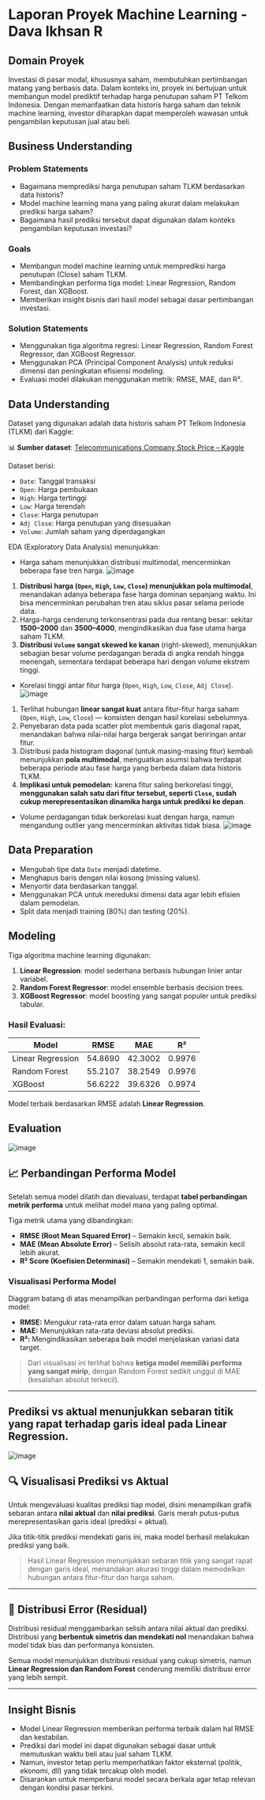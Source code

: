 # Laporan Proyek Machine Learning - Dava Ikhsan R

## Domain Proyek
Investasi di pasar modal, khususnya saham, membutuhkan pertimbangan matang yang berbasis data. Dalam konteks ini, proyek ini bertujuan untuk membangun model prediktif terhadap harga penutupan saham PT Telkom Indonesia. Dengan memanfaatkan data historis harga saham dan teknik machine learning, investor diharapkan dapat memperoleh wawasan untuk pengambilan keputusan jual atau beli.

## Business Understanding

### Problem Statements
- Bagaimana memprediksi harga penutupan saham TLKM berdasarkan data historis?
- Model machine learning mana yang paling akurat dalam melakukan prediksi harga saham?
- Bagaimana hasil prediksi tersebut dapat digunakan dalam konteks pengambilan keputusan investasi?

### Goals
- Membangun model machine learning untuk memprediksi harga penutupan (Close) saham TLKM.
- Membandingkan performa tiga model: Linear Regression, Random Forest, dan XGBoost.
- Memberikan insight bisnis dari hasil model sebagai dasar pertimbangan investasi.

### Solution Statements
- Menggunakan tiga algoritma regresi: Linear Regression, Random Forest Regressor, dan XGBoost Regressor.
- Menggunakan PCA (Principal Component Analysis) untuk reduksi dimensi dan peningkatan efisiensi modeling.
- Evaluasi model dilakukan menggunakan metrik: RMSE, MAE, dan R².

## Data Understanding

Dataset yang digunakan adalah data historis saham PT Telkom Indonesia (TLKM) dari Kaggle:

📊 **Sumber dataset**: [Telecommunications Company Stock Price – Kaggle](https://www.kaggle.com/datasets/brmil07/telecommunications-company-stock-price)

Dataset berisi:

- `Date`: Tanggal transaksi
- `Open`: Harga pembukaan
- `High`: Harga tertinggi
- `Low`: Harga terendah
- `Close`: Harga penutupan
- `Adj Close`: Harga penutupan yang disesuaikan
- `Volume`: Jumlah saham yang diperdagangkan

EDA (Exploratory Data Analysis) menunjukkan:
- Harga saham menunjukkan distribusi multimodal, mencerminkan beberapa fase tren harga.
  ![image](https://github.com/user-attachments/assets/3f366175-8c40-4ab2-8eb7-979c33bef60d)

1.  **Distribusi harga (`Open`, `High`, `Low`, `Close`) menunjukkan pola multimodal**, menandakan adanya beberapa fase harga dominan sepanjang waktu. Ini bisa mencerminkan perubahan tren atau siklus pasar selama periode data.
2. Harga-harga cenderung terkonsentrasi pada dua rentang besar: sekitar **1500–2000** dan **3500–4000**, mengindikasikan dua fase utama harga saham TLKM.
3. **Distribusi `Volume` sangat skewed ke kanan** (right-skewed), menunjukkan sebagian besar volume perdagangan berada di angka rendah hingga menengah, sementara terdapat beberapa hari dengan volume ekstrem tinggi.


- Korelasi tinggi antar fitur harga (`Open`, `High`, `Low`, `Close`, `Adj Close`).
![image](https://github.com/user-attachments/assets/eef32346-ff3c-406e-a65a-c5663102601e)

1. Terlihat hubungan **linear sangat kuat** antara fitur-fitur harga saham (`Open`, `High`, `Low`, `Close`) — konsisten dengan hasil korelasi sebelumnya.
2. Penyebaran data pada scatter plot membentuk garis diagonal rapat, menandakan bahwa nilai-nilai harga bergerak sangat beriringan antar fitur.
3. Distribusi pada histogram diagonal (untuk masing-masing fitur) kembali menunjukkan **pola multimodal**, menguatkan asumsi bahwa terdapat beberapa periode atau fase harga yang berbeda dalam data historis TLKM.
4. **Implikasi untuk pemodelan:** karena fitur saling berkorelasi tinggi, **menggunakan salah satu dari fitur tersebut, seperti `Close`, sudah cukup merepresentasikan dinamika harga untuk prediksi ke depan**.



- Volume perdagangan tidak berkorelasi kuat dengan harga, namun mengandung outlier yang mencerminkan aktivitas tidak biasa.
![image](https://github.com/user-attachments/assets/282055b3-7ab2-49c2-8c50-e9a8224d3d36)

## Data Preparation

- Mengubah tipe data `Date` menjadi datetime.
- Menghapus baris dengan nilai kosong (missing values).
- Menyortir data berdasarkan tanggal.
- Menggunakan PCA untuk mereduksi dimensi data agar lebih efisien dalam pemodelan.
- Split data menjadi training (80%) dan testing (20%).

## Modeling

Tiga algoritma machine learning digunakan:

1. **Linear Regression**: model sederhana berbasis hubungan linier antar variabel.
2. **Random Forest Regressor**: model ensemble berbasis decision trees.
3. **XGBoost Regressor**: model boosting yang sangat populer untuk prediksi tabular.

### Hasil Evaluasi:

| Model              | RMSE     | MAE      | R²     |
|--------------------|----------|----------|--------|
| Linear Regression  | 54.8690  | 42.3002  | 0.9976 |
| Random Forest      | 55.2107  | 38.2549  | 0.9976 |
| XGBoost            | 56.6222  | 39.6326  | 0.9974 |

Model terbaik berdasarkan RMSE adalah **Linear Regression**.

## Evaluation

![image](https://github.com/user-attachments/assets/75f3f6a2-29f6-445e-996b-8a346d6427f4)

## 📈 Perbandingan Performa Model

Setelah semua model dilatih dan dievaluasi, terdapat **tabel perbandingan metrik performa** untuk melihat model mana yang paling optimal.

Tiga metrik utama yang dibandingkan:
- **RMSE (Root Mean Squared Error)** – Semakin kecil, semakin baik.
- **MAE (Mean Absolute Error)** – Selisih absolut rata-rata, semakin kecil lebih akurat.
- **R² Score (Koefisien Determinasi)** – Semakin mendekati 1, semakin baik.


### Visualisasi Performa Model

Diaggram batang di atas menampilkan perbandingan performa dari ketiga model:

- **RMSE:** Mengukur rata-rata error dalam satuan harga saham.
- **MAE:** Menunjukkan rata-rata deviasi absolut prediksi.
- **R²:** Mengindikasikan seberapa baik model menjelaskan variasi data target.

> Dari visualisasi ini terlihat bahwa **ketiga model memiliki performa yang sangat mirip**, dengan Random Forest sedikit unggul di MAE (kesalahan absolut terkecil).

---


## Prediksi vs aktual menunjukkan sebaran titik yang rapat terhadap garis ideal pada Linear Regression.
![image](https://github.com/user-attachments/assets/b020f890-9d39-4c64-ae06-d2d2ed41aa01)

## 🔍 Visualisasi Prediksi vs Aktual

Untuk mengevaluasi kualitas prediksi tiap model, disini menampilkan grafik sebaran antara **nilai aktual** dan **nilai prediksi**. Garis merah putus-putus merepresentasikan garis ideal (prediksi = aktual).

Jika titik-titik prediksi mendekati garis ini, maka model berhasil melakukan prediksi yang baik.

> Hasil Linear Regression menunjukkan sebaran titik yang sangat rapat dengan garis ideal, menandakan akurasi tinggi dalam memodelkan hubungan antara fitur-fitur dan harga saham.

---

## 🧮 Distribusi Error (Residual)

Distribusi residual menggambarkan selisih antara nilai aktual dan prediksi. Distribusi yang **berbentuk simetris dan mendekati nol** menandakan bahwa model tidak bias dan performanya konsisten.

Semua model menunjukkan distribusi residual yang cukup simetris, namun **Linear Regression dan Random Forest** cenderung memiliki distribusi error yang lebih sempit.

---

## Insight Bisnis

- Model Linear Regression memberikan performa terbaik dalam hal RMSE dan kestabilan.
- Prediksi dari model ini dapat digunakan sebagai dasar untuk memutuskan waktu beli atau jual saham TLKM.
- Namun, investor tetap perlu memperhatikan faktor eksternal (politik, ekonomi, dll) yang tidak tercakup oleh model.
- Disarankan untuk memperbarui model secara berkala agar tetap relevan dengan kondisi pasar terkini.
